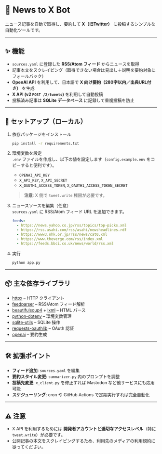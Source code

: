 # 📰 News to X Bot

ニュース記事を自動で取得し、要約して **X（旧Twitter）** に投稿するシンプルな自動化ツールです。

---

## ✨ 機能

- `sources.yaml` に登録した **RSS/Atom フィード** からニュースを取得
- 記事本文をスクレイピング（取得できない場合は見出し＋説明を要約対象にフォールバック）
- **OpenAI API** を利用して、日本語で **X 向け要約（280字以内／出典URL付き）** を生成
- **X API (v2 `POST /2/tweets`)** を利用して自動投稿
- 投稿済み記事は **SQLite データベース** に記録して重複投稿を防止

---

## 🚀 セットアップ（ローカル）

1. 依存パッケージをインストール
   ```bash
   pip install -r requirements.txt
   ```

2. 環境変数を設定  
   `.env` ファイルを作成し、以下の値を設定します（`config.example.env` をコピーすると便利です）。

   - `OPENAI_API_KEY`
   - `X_API_KEY`, `X_API_SECRET`
   - `X_OAUTH1_ACCESS_TOKEN`, `X_OAUTH1_ACCESS_TOKEN_SECRET`

   > **注意**: X 側で `tweet.write` 権限が必要です。

3. ニュースソースを編集（任意）  
   `sources.yaml` に RSS/Atom フィード URL を追加できます。
   ```yaml
   feeds:
     - https://news.yahoo.co.jp/rss/topics/top-picks.xml
     - https://rss.asahi.com/rss/asahi/newsheadlines.rdf
     - https://www3.nhk.or.jp/rss/news/cat0.xml
     - https://www.theverge.com/rss/index.xml
     - https://feeds.bbci.co.uk/news/world/rss.xml
   ```

4. 実行
   ```bash
   python app.py
   ```

---

## 📦 主な依存ライブラリ

- [httpx](https://www.python-httpx.org/) – HTTP クライアント
- [feedparser](https://pypi.org/project/feedparser/) – RSS/Atom フィード解析
- [beautifulsoup4](https://www.crummy.com/software/BeautifulSoup/) + [lxml](https://lxml.de/) – HTML パース
- [python-dotenv](https://pypi.org/project/python-dotenv/) – 環境変数管理
- [sqlite-utils](https://sqlite-utils.datasette.io/) – SQLite 操作
- [requests-oauthlib](https://requests-oauthlib.readthedocs.io/) – OAuth 認証
- [openai](https://pypi.org/project/openai/) – 要約生成

---

## 🛠️ 拡張ポイント

- **フィード追加**: `sources.yaml` を編集
- **要約スタイル変更**: `summarizer.py` 内のプロンプトを調整
- **投稿先変更**: `x_client.py` を修正すれば Mastodon など他サービスにも応用可能
- **スケジューリング**: cron や GitHub Actions で定期実行すれば完全自動化

---

## ⚠️ 注意

- X API を利用するためには **開発者アカウントと適切なアクセスレベル**（特に `tweet.write`）が必要です。
- 公開記事の本文をスクレイピングするため、利用先のメディアの利用規約に従ってください。
